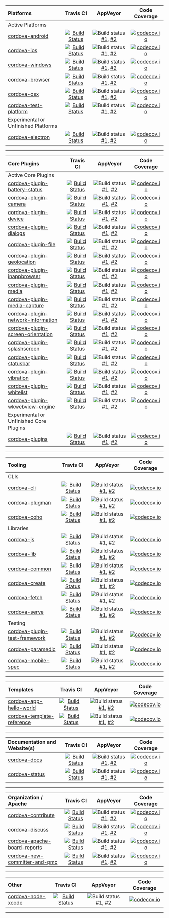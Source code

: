 <!-- This markdown was generated with http://cordova.betamo.de/cordova-status_markdown.php -->

| Platforms | Travis CI | AppVeyor | Code Coverage |
| :--- | :---: | :---: | :---: |
| Active Platforms |  |  |  |
| [cordova-android](https://github.com/apache/cordova-android) | [![Build Status](https://travis-ci.org/apache/cordova-android.svg?branch=master)](https://travis-ci.org/apache/cordova-android) | ![Build status](https://ci.appveyor.com/api/projects/status/github/apache/cordova-android?branch=master&svg=true) [#1](https://ci.appveyor.com/project/ApacheSoftwareFoundation/cordova-android/branch/master), [#2](https://ci.appveyor.com/project/Humbedooh/cordova-android/branch/master) | [![codecov.io](https://codecov.io/github/apache/cordova-android/coverage.svg?branch=master)](https://codecov.io/github/apache/cordova-android?branch=master) |
| [cordova-ios](https://github.com/apache/cordova-ios) | [![Build Status](https://travis-ci.org/apache/cordova-ios.svg?branch=master)](https://travis-ci.org/apache/cordova-ios) | ![Build status](https://ci.appveyor.com/api/projects/status/github/apache/cordova-ios?branch=master&svg=true) [#1](https://ci.appveyor.com/project/ApacheSoftwareFoundation/cordova-ios/branch/master), [#2](https://ci.appveyor.com/project/Humbedooh/cordova-ios/branch/master) | [![codecov.io](https://codecov.io/github/apache/cordova-ios/coverage.svg?branch=master)](https://codecov.io/github/apache/cordova-ios?branch=master) |
| [cordova-windows](https://github.com/apache/cordova-windows) | [![Build Status](https://travis-ci.org/apache/cordova-windows.svg?branch=master)](https://travis-ci.org/apache/cordova-windows) | ![Build status](https://ci.appveyor.com/api/projects/status/github/apache/cordova-windows?branch=master&svg=true) [#1](https://ci.appveyor.com/project/ApacheSoftwareFoundation/cordova-windows/branch/master), [#2](https://ci.appveyor.com/project/Humbedooh/cordova-windows/branch/master) | [![codecov.io](https://codecov.io/github/apache/cordova-windows/coverage.svg?branch=master)](https://codecov.io/github/apache/cordova-windows?branch=master) |
| [cordova-browser](https://github.com/apache/cordova-browser) | [![Build Status](https://travis-ci.org/apache/cordova-browser.svg?branch=master)](https://travis-ci.org/apache/cordova-browser) | ![Build status](https://ci.appveyor.com/api/projects/status/github/apache/cordova-browser?branch=master&svg=true) [#1](https://ci.appveyor.com/project/ApacheSoftwareFoundation/cordova-browser/branch/master), [#2](https://ci.appveyor.com/project/Humbedooh/cordova-browser/branch/master) | [![codecov.io](https://codecov.io/github/apache/cordova-browser/coverage.svg?branch=master)](https://codecov.io/github/apache/cordova-browser?branch=master) |
| [cordova-osx](https://github.com/apache/cordova-osx) | [![Build Status](https://travis-ci.org/apache/cordova-osx.svg?branch=master)](https://travis-ci.org/apache/cordova-osx) | ![Build status](https://ci.appveyor.com/api/projects/status/github/apache/cordova-osx?branch=master&svg=true) [#1](https://ci.appveyor.com/project/ApacheSoftwareFoundation/cordova-osx/branch/master), [#2](https://ci.appveyor.com/project/Humbedooh/cordova-osx/branch/master) | [![codecov.io](https://codecov.io/github/apache/cordova-osx/coverage.svg?branch=master)](https://codecov.io/github/apache/cordova-osx?branch=master) |
| [cordova-test-platform](https://github.com/apache/cordova-test-platform) | [![Build Status](https://travis-ci.org/apache/cordova-test-platform.svg?branch=master)](https://travis-ci.org/apache/cordova-test-platform) | ![Build status](https://ci.appveyor.com/api/projects/status/github/apache/cordova-test-platform?branch=master&svg=true) [#1](https://ci.appveyor.com/project/ApacheSoftwareFoundation/cordova-test-platform/branch/master), [#2](https://ci.appveyor.com/project/Humbedooh/cordova-test-platform/branch/master) | [![codecov.io](https://codecov.io/github/apache/cordova-test-platform/coverage.svg?branch=master)](https://codecov.io/github/apache/cordova-test-platform?branch=master) |
| Experimental or Unfinished Platforms |  |  |  |
| [cordova-electron](https://github.com/apache/cordova-electron) | [![Build Status](https://travis-ci.org/apache/cordova-electron.svg?branch=master)](https://travis-ci.org/apache/cordova-electron) | ![Build status](https://ci.appveyor.com/api/projects/status/github/apache/cordova-electron?branch=master&svg=true) [#1](https://ci.appveyor.com/project/ApacheSoftwareFoundation/cordova-electron/branch/master), [#2](https://ci.appveyor.com/project/Humbedooh/cordova-electron/branch/master) | [![codecov.io](https://codecov.io/github/apache/cordova-electron/coverage.svg?branch=master)](https://codecov.io/github/apache/cordova-electron?branch=master) |

<hr>

| Core Plugins | Travis CI | AppVeyor | Code Coverage |
| :--- | :---: | :---: | :---: |
| Active Core Plugins |  |  |  |
| [cordova-plugin-battery-status](https://github.com/apache/cordova-plugin-battery-status) | [![Build Status](https://travis-ci.org/apache/cordova-plugin-battery-status.svg?branch=master)](https://travis-ci.org/apache/cordova-plugin-battery-status) | ![Build status](https://ci.appveyor.com/api/projects/status/github/apache/cordova-plugin-battery-status?branch=master&svg=true) [#1](https://ci.appveyor.com/project/ApacheSoftwareFoundation/cordova-plugin-battery-status/branch/master), [#2](https://ci.appveyor.com/project/Humbedooh/cordova-plugin-battery-status/branch/master) | [![codecov.io](https://codecov.io/github/apache/cordova-plugin-battery-status/coverage.svg?branch=master)](https://codecov.io/github/apache/cordova-plugin-battery-status?branch=master) |
| [cordova-plugin-camera](https://github.com/apache/cordova-plugin-camera) | [![Build Status](https://travis-ci.org/apache/cordova-plugin-camera.svg?branch=master)](https://travis-ci.org/apache/cordova-plugin-camera) | ![Build status](https://ci.appveyor.com/api/projects/status/github/apache/cordova-plugin-camera?branch=master&svg=true) [#1](https://ci.appveyor.com/project/ApacheSoftwareFoundation/cordova-plugin-camera/branch/master), [#2](https://ci.appveyor.com/project/Humbedooh/cordova-plugin-camera/branch/master) | [![codecov.io](https://codecov.io/github/apache/cordova-plugin-camera/coverage.svg?branch=master)](https://codecov.io/github/apache/cordova-plugin-camera?branch=master) |
| [cordova-plugin-device](https://github.com/apache/cordova-plugin-device) | [![Build Status](https://travis-ci.org/apache/cordova-plugin-device.svg?branch=master)](https://travis-ci.org/apache/cordova-plugin-device) | ![Build status](https://ci.appveyor.com/api/projects/status/github/apache/cordova-plugin-device?branch=master&svg=true) [#1](https://ci.appveyor.com/project/ApacheSoftwareFoundation/cordova-plugin-device/branch/master), [#2](https://ci.appveyor.com/project/Humbedooh/cordova-plugin-device/branch/master) | [![codecov.io](https://codecov.io/github/apache/cordova-plugin-device/coverage.svg?branch=master)](https://codecov.io/github/apache/cordova-plugin-device?branch=master) |
| [cordova-plugin-dialogs](https://github.com/apache/cordova-plugin-dialogs) | [![Build Status](https://travis-ci.org/apache/cordova-plugin-dialogs.svg?branch=master)](https://travis-ci.org/apache/cordova-plugin-dialogs) | ![Build status](https://ci.appveyor.com/api/projects/status/github/apache/cordova-plugin-dialogs?branch=master&svg=true) [#1](https://ci.appveyor.com/project/ApacheSoftwareFoundation/cordova-plugin-dialogs/branch/master), [#2](https://ci.appveyor.com/project/Humbedooh/cordova-plugin-dialogs/branch/master) | [![codecov.io](https://codecov.io/github/apache/cordova-plugin-dialogs/coverage.svg?branch=master)](https://codecov.io/github/apache/cordova-plugin-dialogs?branch=master) |
| [cordova-plugin-file](https://github.com/apache/cordova-plugin-file) | [![Build Status](https://travis-ci.org/apache/cordova-plugin-file.svg?branch=master)](https://travis-ci.org/apache/cordova-plugin-file) | ![Build status](https://ci.appveyor.com/api/projects/status/github/apache/cordova-plugin-file?branch=master&svg=true) [#1](https://ci.appveyor.com/project/ApacheSoftwareFoundation/cordova-plugin-file/branch/master), [#2](https://ci.appveyor.com/project/Humbedooh/cordova-plugin-file/branch/master) | [![codecov.io](https://codecov.io/github/apache/cordova-plugin-file/coverage.svg?branch=master)](https://codecov.io/github/apache/cordova-plugin-file?branch=master) |
| [cordova-plugin-geolocation](https://github.com/apache/cordova-plugin-geolocation) | [![Build Status](https://travis-ci.org/apache/cordova-plugin-geolocation.svg?branch=master)](https://travis-ci.org/apache/cordova-plugin-geolocation) | ![Build status](https://ci.appveyor.com/api/projects/status/github/apache/cordova-plugin-geolocation?branch=master&svg=true) [#1](https://ci.appveyor.com/project/ApacheSoftwareFoundation/cordova-plugin-geolocation/branch/master), [#2](https://ci.appveyor.com/project/Humbedooh/cordova-plugin-geolocation/branch/master) | [![codecov.io](https://codecov.io/github/apache/cordova-plugin-geolocation/coverage.svg?branch=master)](https://codecov.io/github/apache/cordova-plugin-geolocation?branch=master) |
| [cordova-plugin-inappbrowser](https://github.com/apache/cordova-plugin-inappbrowser) | [![Build Status](https://travis-ci.org/apache/cordova-plugin-inappbrowser.svg?branch=master)](https://travis-ci.org/apache/cordova-plugin-inappbrowser) | ![Build status](https://ci.appveyor.com/api/projects/status/github/apache/cordova-plugin-inappbrowser?branch=master&svg=true) [#1](https://ci.appveyor.com/project/ApacheSoftwareFoundation/cordova-plugin-inappbrowser/branch/master), [#2](https://ci.appveyor.com/project/Humbedooh/cordova-plugin-inappbrowser/branch/master) | [![codecov.io](https://codecov.io/github/apache/cordova-plugin-inappbrowser/coverage.svg?branch=master)](https://codecov.io/github/apache/cordova-plugin-inappbrowser?branch=master) |
| [cordova-plugin-media](https://github.com/apache/cordova-plugin-media) | [![Build Status](https://travis-ci.org/apache/cordova-plugin-media.svg?branch=master)](https://travis-ci.org/apache/cordova-plugin-media) | ![Build status](https://ci.appveyor.com/api/projects/status/github/apache/cordova-plugin-media?branch=master&svg=true) [#1](https://ci.appveyor.com/project/ApacheSoftwareFoundation/cordova-plugin-media/branch/master), [#2](https://ci.appveyor.com/project/Humbedooh/cordova-plugin-media/branch/master) | [![codecov.io](https://codecov.io/github/apache/cordova-plugin-media/coverage.svg?branch=master)](https://codecov.io/github/apache/cordova-plugin-media?branch=master) |
| [cordova-plugin-media-capture](https://github.com/apache/cordova-plugin-media-capture) | [![Build Status](https://travis-ci.org/apache/cordova-plugin-media-capture.svg?branch=master)](https://travis-ci.org/apache/cordova-plugin-media-capture) | ![Build status](https://ci.appveyor.com/api/projects/status/github/apache/cordova-plugin-media-capture?branch=master&svg=true) [#1](https://ci.appveyor.com/project/ApacheSoftwareFoundation/cordova-plugin-media-capture/branch/master), [#2](https://ci.appveyor.com/project/Humbedooh/cordova-plugin-media-capture/branch/master) | [![codecov.io](https://codecov.io/github/apache/cordova-plugin-media-capture/coverage.svg?branch=master)](https://codecov.io/github/apache/cordova-plugin-media-capture?branch=master) |
| [cordova-plugin-network-information](https://github.com/apache/cordova-plugin-network-information) | [![Build Status](https://travis-ci.org/apache/cordova-plugin-network-information.svg?branch=master)](https://travis-ci.org/apache/cordova-plugin-network-information) | ![Build status](https://ci.appveyor.com/api/projects/status/github/apache/cordova-plugin-network-information?branch=master&svg=true) [#1](https://ci.appveyor.com/project/ApacheSoftwareFoundation/cordova-plugin-network-information/branch/master), [#2](https://ci.appveyor.com/project/Humbedooh/cordova-plugin-network-information/branch/master) | [![codecov.io](https://codecov.io/github/apache/cordova-plugin-network-information/coverage.svg?branch=master)](https://codecov.io/github/apache/cordova-plugin-network-information?branch=master) |
| [cordova-plugin-screen-orientation](https://github.com/apache/cordova-plugin-screen-orientation) | [![Build Status](https://travis-ci.org/apache/cordova-plugin-screen-orientation.svg?branch=master)](https://travis-ci.org/apache/cordova-plugin-screen-orientation) | ![Build status](https://ci.appveyor.com/api/projects/status/github/apache/cordova-plugin-screen-orientation?branch=master&svg=true) [#1](https://ci.appveyor.com/project/ApacheSoftwareFoundation/cordova-plugin-screen-orientation/branch/master), [#2](https://ci.appveyor.com/project/Humbedooh/cordova-plugin-screen-orientation/branch/master) | [![codecov.io](https://codecov.io/github/apache/cordova-plugin-screen-orientation/coverage.svg?branch=master)](https://codecov.io/github/apache/cordova-plugin-screen-orientation?branch=master) |
| [cordova-plugin-splashscreen](https://github.com/apache/cordova-plugin-splashscreen) | [![Build Status](https://travis-ci.org/apache/cordova-plugin-splashscreen.svg?branch=master)](https://travis-ci.org/apache/cordova-plugin-splashscreen) | ![Build status](https://ci.appveyor.com/api/projects/status/github/apache/cordova-plugin-splashscreen?branch=master&svg=true) [#1](https://ci.appveyor.com/project/ApacheSoftwareFoundation/cordova-plugin-splashscreen/branch/master), [#2](https://ci.appveyor.com/project/Humbedooh/cordova-plugin-splashscreen/branch/master) | [![codecov.io](https://codecov.io/github/apache/cordova-plugin-splashscreen/coverage.svg?branch=master)](https://codecov.io/github/apache/cordova-plugin-splashscreen?branch=master) |
| [cordova-plugin-statusbar](https://github.com/apache/cordova-plugin-statusbar) | [![Build Status](https://travis-ci.org/apache/cordova-plugin-statusbar.svg?branch=master)](https://travis-ci.org/apache/cordova-plugin-statusbar) | ![Build status](https://ci.appveyor.com/api/projects/status/github/apache/cordova-plugin-statusbar?branch=master&svg=true) [#1](https://ci.appveyor.com/project/ApacheSoftwareFoundation/cordova-plugin-statusbar/branch/master), [#2](https://ci.appveyor.com/project/Humbedooh/cordova-plugin-statusbar/branch/master) | [![codecov.io](https://codecov.io/github/apache/cordova-plugin-statusbar/coverage.svg?branch=master)](https://codecov.io/github/apache/cordova-plugin-statusbar?branch=master) |
| [cordova-plugin-vibration](https://github.com/apache/cordova-plugin-vibration) | [![Build Status](https://travis-ci.org/apache/cordova-plugin-vibration.svg?branch=master)](https://travis-ci.org/apache/cordova-plugin-vibration) | ![Build status](https://ci.appveyor.com/api/projects/status/github/apache/cordova-plugin-vibration?branch=master&svg=true) [#1](https://ci.appveyor.com/project/ApacheSoftwareFoundation/cordova-plugin-vibration/branch/master), [#2](https://ci.appveyor.com/project/Humbedooh/cordova-plugin-vibration/branch/master) | [![codecov.io](https://codecov.io/github/apache/cordova-plugin-vibration/coverage.svg?branch=master)](https://codecov.io/github/apache/cordova-plugin-vibration?branch=master) |
| [cordova-plugin-whitelist](https://github.com/apache/cordova-plugin-whitelist) | [![Build Status](https://travis-ci.org/apache/cordova-plugin-whitelist.svg?branch=master)](https://travis-ci.org/apache/cordova-plugin-whitelist) | ![Build status](https://ci.appveyor.com/api/projects/status/github/apache/cordova-plugin-whitelist?branch=master&svg=true) [#1](https://ci.appveyor.com/project/ApacheSoftwareFoundation/cordova-plugin-whitelist/branch/master), [#2](https://ci.appveyor.com/project/Humbedooh/cordova-plugin-whitelist/branch/master) | [![codecov.io](https://codecov.io/github/apache/cordova-plugin-whitelist/coverage.svg?branch=master)](https://codecov.io/github/apache/cordova-plugin-whitelist?branch=master) |
| [cordova-plugin-wkwebview-engine](https://github.com/apache/cordova-plugin-wkwebview-engine) | [![Build Status](https://travis-ci.org/apache/cordova-plugin-wkwebview-engine.svg?branch=master)](https://travis-ci.org/apache/cordova-plugin-wkwebview-engine) | ![Build status](https://ci.appveyor.com/api/projects/status/github/apache/cordova-plugin-wkwebview-engine?branch=master&svg=true) [#1](https://ci.appveyor.com/project/ApacheSoftwareFoundation/cordova-plugin-wkwebview-engine/branch/master), [#2](https://ci.appveyor.com/project/Humbedooh/cordova-plugin-wkwebview-engine/branch/master) | [![codecov.io](https://codecov.io/github/apache/cordova-plugin-wkwebview-engine/coverage.svg?branch=master)](https://codecov.io/github/apache/cordova-plugin-wkwebview-engine?branch=master) |
| Experimental or Unfinished Core Plugins |  |  |  |
| [cordova-plugins](https://github.com/apache/cordova-plugins) | [![Build Status](https://travis-ci.org/apache/cordova-plugins.svg?branch=master)](https://travis-ci.org/apache/cordova-plugins) | ![Build status](https://ci.appveyor.com/api/projects/status/github/apache/cordova-plugins?branch=master&svg=true) [#1](https://ci.appveyor.com/project/ApacheSoftwareFoundation/cordova-plugins/branch/master), [#2](https://ci.appveyor.com/project/Humbedooh/cordova-plugins/branch/master) | [![codecov.io](https://codecov.io/github/apache/cordova-plugins/coverage.svg?branch=master)](https://codecov.io/github/apache/cordova-plugins?branch=master) |

<hr>

| Tooling | Travis CI | AppVeyor | Code Coverage |
| :--- | :---: | :---: | :---: |
| CLIs |  |  |  |
| [cordova-cli](https://github.com/apache/cordova-cli) | [![Build Status](https://travis-ci.org/apache/cordova-cli.svg?branch=master)](https://travis-ci.org/apache/cordova-cli) | ![Build status](https://ci.appveyor.com/api/projects/status/github/apache/cordova-cli?branch=master&svg=true) [#1](https://ci.appveyor.com/project/ApacheSoftwareFoundation/cordova-cli/branch/master), [#2](https://ci.appveyor.com/project/Humbedooh/cordova-cli/branch/master) | [![codecov.io](https://codecov.io/github/apache/cordova-cli/coverage.svg?branch=master)](https://codecov.io/github/apache/cordova-cli?branch=master) |
| [cordova-plugman](https://github.com/apache/cordova-plugman) | [![Build Status](https://travis-ci.org/apache/cordova-plugman.svg?branch=master)](https://travis-ci.org/apache/cordova-plugman) | ![Build status](https://ci.appveyor.com/api/projects/status/github/apache/cordova-plugman?branch=master&svg=true) [#1](https://ci.appveyor.com/project/ApacheSoftwareFoundation/cordova-plugman/branch/master), [#2](https://ci.appveyor.com/project/Humbedooh/cordova-plugman/branch/master) | [![codecov.io](https://codecov.io/github/apache/cordova-plugman/coverage.svg?branch=master)](https://codecov.io/github/apache/cordova-plugman?branch=master) |
| [cordova-coho](https://github.com/apache/cordova-coho) | [![Build Status](https://travis-ci.org/apache/cordova-coho.svg?branch=master)](https://travis-ci.org/apache/cordova-coho) | ![Build status](https://ci.appveyor.com/api/projects/status/github/apache/cordova-coho?branch=master&svg=true) [#1](https://ci.appveyor.com/project/ApacheSoftwareFoundation/cordova-coho/branch/master), [#2](https://ci.appveyor.com/project/Humbedooh/cordova-coho/branch/master) | [![codecov.io](https://codecov.io/github/apache/cordova-coho/coverage.svg?branch=master)](https://codecov.io/github/apache/cordova-coho?branch=master) |
| Libraries |  |  |  |
| [cordova-js](https://github.com/apache/cordova-js) | [![Build Status](https://travis-ci.org/apache/cordova-js.svg?branch=master)](https://travis-ci.org/apache/cordova-js) | ![Build status](https://ci.appveyor.com/api/projects/status/github/apache/cordova-js?branch=master&svg=true) [#1](https://ci.appveyor.com/project/ApacheSoftwareFoundation/cordova-js/branch/master), [#2](https://ci.appveyor.com/project/Humbedooh/cordova-js/branch/master) | [![codecov.io](https://codecov.io/github/apache/cordova-js/coverage.svg?branch=master)](https://codecov.io/github/apache/cordova-js?branch=master) |
| [cordova-lib](https://github.com/apache/cordova-lib) | [![Build Status](https://travis-ci.org/apache/cordova-lib.svg?branch=master)](https://travis-ci.org/apache/cordova-lib) | ![Build status](https://ci.appveyor.com/api/projects/status/github/apache/cordova-lib?branch=master&svg=true) [#1](https://ci.appveyor.com/project/ApacheSoftwareFoundation/cordova-lib/branch/master), [#2](https://ci.appveyor.com/project/Humbedooh/cordova-lib/branch/master) | [![codecov.io](https://codecov.io/github/apache/cordova-lib/coverage.svg?branch=master)](https://codecov.io/github/apache/cordova-lib?branch=master) |
| [cordova-common](https://github.com/apache/cordova-common) | [![Build Status](https://travis-ci.org/apache/cordova-common.svg?branch=master)](https://travis-ci.org/apache/cordova-common) | ![Build status](https://ci.appveyor.com/api/projects/status/github/apache/cordova-common?branch=master&svg=true) [#1](https://ci.appveyor.com/project/ApacheSoftwareFoundation/cordova-common/branch/master), [#2](https://ci.appveyor.com/project/Humbedooh/cordova-common/branch/master) | [![codecov.io](https://codecov.io/github/apache/cordova-common/coverage.svg?branch=master)](https://codecov.io/github/apache/cordova-common?branch=master) |
| [cordova-create](https://github.com/apache/cordova-create) | [![Build Status](https://travis-ci.org/apache/cordova-create.svg?branch=master)](https://travis-ci.org/apache/cordova-create) | ![Build status](https://ci.appveyor.com/api/projects/status/github/apache/cordova-create?branch=master&svg=true) [#1](https://ci.appveyor.com/project/ApacheSoftwareFoundation/cordova-create/branch/master), [#2](https://ci.appveyor.com/project/Humbedooh/cordova-create/branch/master) | [![codecov.io](https://codecov.io/github/apache/cordova-create/coverage.svg?branch=master)](https://codecov.io/github/apache/cordova-create?branch=master) |
| [cordova-fetch](https://github.com/apache/cordova-fetch) | [![Build Status](https://travis-ci.org/apache/cordova-fetch.svg?branch=master)](https://travis-ci.org/apache/cordova-fetch) | ![Build status](https://ci.appveyor.com/api/projects/status/github/apache/cordova-fetch?branch=master&svg=true) [#1](https://ci.appveyor.com/project/ApacheSoftwareFoundation/cordova-fetch/branch/master), [#2](https://ci.appveyor.com/project/Humbedooh/cordova-fetch/branch/master) | [![codecov.io](https://codecov.io/github/apache/cordova-fetch/coverage.svg?branch=master)](https://codecov.io/github/apache/cordova-fetch?branch=master) |
| [cordova-serve](https://github.com/apache/cordova-serve) | [![Build Status](https://travis-ci.org/apache/cordova-serve.svg?branch=master)](https://travis-ci.org/apache/cordova-serve) | ![Build status](https://ci.appveyor.com/api/projects/status/github/apache/cordova-serve?branch=master&svg=true) [#1](https://ci.appveyor.com/project/ApacheSoftwareFoundation/cordova-serve/branch/master), [#2](https://ci.appveyor.com/project/Humbedooh/cordova-serve/branch/master) | [![codecov.io](https://codecov.io/github/apache/cordova-serve/coverage.svg?branch=master)](https://codecov.io/github/apache/cordova-serve?branch=master) |
| Testing |  |  |  |
| [cordova-plugin-test-framework](https://github.com/apache/cordova-plugin-test-framework) | [![Build Status](https://travis-ci.org/apache/cordova-plugin-test-framework.svg?branch=master)](https://travis-ci.org/apache/cordova-plugin-test-framework) | ![Build status](https://ci.appveyor.com/api/projects/status/github/apache/cordova-plugin-test-framework?branch=master&svg=true) [#1](https://ci.appveyor.com/project/ApacheSoftwareFoundation/cordova-plugin-test-framework/branch/master), [#2](https://ci.appveyor.com/project/Humbedooh/cordova-plugin-test-framework/branch/master) | [![codecov.io](https://codecov.io/github/apache/cordova-plugin-test-framework/coverage.svg?branch=master)](https://codecov.io/github/apache/cordova-plugin-test-framework?branch=master) |
| [cordova-paramedic](https://github.com/apache/cordova-paramedic) | [![Build Status](https://travis-ci.org/apache/cordova-paramedic.svg?branch=master)](https://travis-ci.org/apache/cordova-paramedic) | ![Build status](https://ci.appveyor.com/api/projects/status/github/apache/cordova-paramedic?branch=master&svg=true) [#1](https://ci.appveyor.com/project/ApacheSoftwareFoundation/cordova-paramedic/branch/master), [#2](https://ci.appveyor.com/project/Humbedooh/cordova-paramedic/branch/master) | [![codecov.io](https://codecov.io/github/apache/cordova-paramedic/coverage.svg?branch=master)](https://codecov.io/github/apache/cordova-paramedic?branch=master) |
| [cordova-mobile-spec](https://github.com/apache/cordova-mobile-spec) | [![Build Status](https://travis-ci.org/apache/cordova-mobile-spec.svg?branch=master)](https://travis-ci.org/apache/cordova-mobile-spec) | ![Build status](https://ci.appveyor.com/api/projects/status/github/apache/cordova-mobile-spec?branch=master&svg=true) [#1](https://ci.appveyor.com/project/ApacheSoftwareFoundation/cordova-mobile-spec/branch/master), [#2](https://ci.appveyor.com/project/Humbedooh/cordova-mobile-spec/branch/master) | [![codecov.io](https://codecov.io/github/apache/cordova-mobile-spec/coverage.svg?branch=master)](https://codecov.io/github/apache/cordova-mobile-spec?branch=master) |

<hr>

| Templates | Travis CI | AppVeyor | Code Coverage |
| :--- | :---: | :---: | :---: |
| [cordova-app-hello-world](https://github.com/apache/cordova-app-hello-world) | [![Build Status](https://travis-ci.org/apache/cordova-app-hello-world.svg?branch=master)](https://travis-ci.org/apache/cordova-app-hello-world) | ![Build status](https://ci.appveyor.com/api/projects/status/github/apache/cordova-app-hello-world?branch=master&svg=true) [#1](https://ci.appveyor.com/project/ApacheSoftwareFoundation/cordova-app-hello-world/branch/master), [#2](https://ci.appveyor.com/project/Humbedooh/cordova-app-hello-world/branch/master) | [![codecov.io](https://codecov.io/github/apache/cordova-app-hello-world/coverage.svg?branch=master)](https://codecov.io/github/apache/cordova-app-hello-world?branch=master) |
| [cordova-template-reference](https://github.com/apache/cordova-template-reference) | [![Build Status](https://travis-ci.org/apache/cordova-template-reference.svg?branch=master)](https://travis-ci.org/apache/cordova-template-reference) | ![Build status](https://ci.appveyor.com/api/projects/status/github/apache/cordova-template-reference?branch=master&svg=true) [#1](https://ci.appveyor.com/project/ApacheSoftwareFoundation/cordova-template-reference/branch/master), [#2](https://ci.appveyor.com/project/Humbedooh/cordova-template-reference/branch/master) | [![codecov.io](https://codecov.io/github/apache/cordova-template-reference/coverage.svg?branch=master)](https://codecov.io/github/apache/cordova-template-reference?branch=master) |

<hr>

| Documentation and Website(s) | Travis CI | AppVeyor | Code Coverage |
| :--- | :---: | :---: | :---: |
| [cordova-docs](https://github.com/apache/cordova-docs) | [![Build Status](https://travis-ci.org/apache/cordova-docs.svg?branch=master)](https://travis-ci.org/apache/cordova-docs) | ![Build status](https://ci.appveyor.com/api/projects/status/github/apache/cordova-docs?branch=master&svg=true) [#1](https://ci.appveyor.com/project/ApacheSoftwareFoundation/cordova-docs/branch/master), [#2](https://ci.appveyor.com/project/Humbedooh/cordova-docs/branch/master) | [![codecov.io](https://codecov.io/github/apache/cordova-docs/coverage.svg?branch=master)](https://codecov.io/github/apache/cordova-docs?branch=master) |
| [cordova-status](https://github.com/apache/cordova-status) | [![Build Status](https://travis-ci.org/apache/cordova-status.svg?branch=master)](https://travis-ci.org/apache/cordova-status) | ![Build status](https://ci.appveyor.com/api/projects/status/github/apache/cordova-status?branch=master&svg=true) [#1](https://ci.appveyor.com/project/ApacheSoftwareFoundation/cordova-status/branch/master), [#2](https://ci.appveyor.com/project/Humbedooh/cordova-status/branch/master) | [![codecov.io](https://codecov.io/github/apache/cordova-status/coverage.svg?branch=master)](https://codecov.io/github/apache/cordova-status?branch=master) |

<hr>

| Organization / Apache | Travis CI | AppVeyor | Code Coverage |
| :--- | :---: | :---: | :---: |
| [cordova-contribute](https://github.com/apache/cordova-contribute) | [![Build Status](https://travis-ci.org/apache/cordova-contribute.svg?branch=master)](https://travis-ci.org/apache/cordova-contribute) | ![Build status](https://ci.appveyor.com/api/projects/status/github/apache/cordova-contribute?branch=master&svg=true) [#1](https://ci.appveyor.com/project/ApacheSoftwareFoundation/cordova-contribute/branch/master), [#2](https://ci.appveyor.com/project/Humbedooh/cordova-contribute/branch/master) | [![codecov.io](https://codecov.io/github/apache/cordova-contribute/coverage.svg?branch=master)](https://codecov.io/github/apache/cordova-contribute?branch=master) |
| [cordova-discuss](https://github.com/apache/cordova-discuss) | [![Build Status](https://travis-ci.org/apache/cordova-discuss.svg?branch=master)](https://travis-ci.org/apache/cordova-discuss) | ![Build status](https://ci.appveyor.com/api/projects/status/github/apache/cordova-discuss?branch=master&svg=true) [#1](https://ci.appveyor.com/project/ApacheSoftwareFoundation/cordova-discuss/branch/master), [#2](https://ci.appveyor.com/project/Humbedooh/cordova-discuss/branch/master) | [![codecov.io](https://codecov.io/github/apache/cordova-discuss/coverage.svg?branch=master)](https://codecov.io/github/apache/cordova-discuss?branch=master) |
| [cordova-apache-board-reports](https://github.com/apache/cordova-apache-board-reports) | [![Build Status](https://travis-ci.org/apache/cordova-apache-board-reports.svg?branch=master)](https://travis-ci.org/apache/cordova-apache-board-reports) | ![Build status](https://ci.appveyor.com/api/projects/status/github/apache/cordova-apache-board-reports?branch=master&svg=true) [#1](https://ci.appveyor.com/project/ApacheSoftwareFoundation/cordova-apache-board-reports/branch/master), [#2](https://ci.appveyor.com/project/Humbedooh/cordova-apache-board-reports/branch/master) | [![codecov.io](https://codecov.io/github/apache/cordova-apache-board-reports/coverage.svg?branch=master)](https://codecov.io/github/apache/cordova-apache-board-reports?branch=master) |
| [cordova-new-committer-and-pmc](https://github.com/apache/cordova-new-committer-and-pmc) | [![Build Status](https://travis-ci.org/apache/cordova-new-committer-and-pmc.svg?branch=master)](https://travis-ci.org/apache/cordova-new-committer-and-pmc) | ![Build status](https://ci.appveyor.com/api/projects/status/github/apache/cordova-new-committer-and-pmc?branch=master&svg=true) [#1](https://ci.appveyor.com/project/ApacheSoftwareFoundation/cordova-new-committer-and-pmc/branch/master), [#2](https://ci.appveyor.com/project/Humbedooh/cordova-new-committer-and-pmc/branch/master) | [![codecov.io](https://codecov.io/github/apache/cordova-new-committer-and-pmc/coverage.svg?branch=master)](https://codecov.io/github/apache/cordova-new-committer-and-pmc?branch=master) |

<hr>

| Other | Travis CI | AppVeyor | Code Coverage |
| :--- | :---: | :---: | :---: |
| [cordova-node-xcode](https://github.com/apache/cordova-node-xcode) | [![Build Status](https://travis-ci.org/apache/cordova-node-xcode.svg?branch=master)](https://travis-ci.org/apache/cordova-node-xcode) | ![Build status](https://ci.appveyor.com/api/projects/status/github/apache/cordova-node-xcode?branch=master&svg=true) [#1](https://ci.appveyor.com/project/ApacheSoftwareFoundation/cordova-node-xcode/branch/master), [#2](https://ci.appveyor.com/project/Humbedooh/cordova-node-xcode/branch/master) | [![codecov.io](https://codecov.io/github/apache/cordova-node-xcode/coverage.svg?branch=master)](https://codecov.io/github/apache/cordova-node-xcode?branch=master) |

<hr>

